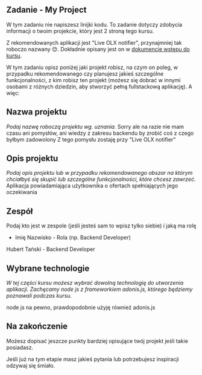## Zadanie - My Project
W tym zadaniu nie napiszesz linijki kodu. To zadanie dotyczy zdobycia informacji o twoim projekcie, który jest 2 stroną tego kursu. 

Z rekomendowanych aplikacji jest "Live OLX notifier", przynajmniej tak roboczo nazwany 😊. Dokładnie opisany jest on w [dokumencie wstępu do kursu](https://docs.google.com/document/d/1FR6PSLg_5G0hWC429dXyeJLonLf76L1LbHH8ycVNavA).


W tym zadaniu opisz poniżej jaki projekt robisz, na czym on poleg, w przypadku rekomendowanego czy planujesz jakieś szczególne funkcjonalności, z kim robisz ten projekt (możesz się dobrać w innymi osobami z różnych dziedzin, aby stworzyć pełną fullstackową aplikację). A więc:

## Nazwa projektu
<i> Podaj nazwę roboczą projektu wg. uznania.</i>
Sorry ale na razie nie mam czasu ani pomysłów, ani wiedzy z zakresu backendu by zrobić coś z czego byłbym zadowolony
Z tego pomysłu zostaję przy "Live OLX notifier"

## Opis projektu
<i> Podaj opis projektu lub w przypadku rekomendowanego obszar na którym chciałbyś się skupić lub szczególne funkcjonalności, które chcesz zawrzeć.</i>
Aplikacja powiadamiająca użytkownika o ofertach spełniających jego oczekiwania

## Zespół
Podaj kto jest w zespole (jeśli jesteś sam to wpisz tylko siebie) i jaką ma rolę

- Imię Nazwisko - Rola (np. Backend Developer)

Hubert Tański - Backend Developer

## Wybrane technologie
<i> W tej części kursu możesz wybrać dowolną technologię do utworzenia aplikacji. Zachęcamy node js z frameworkiem adonis.js, którego będziemy poznawali podczas kursu.</i>

node js na pewno, prawdopodobnie użyję również adonis.js

## Na zakończenie
Możesz dopisać jeszcze punkty bardziej opisujące twój projekt jeśli takie posiadasz.

Jeśli już na tym etapie masz jakieś pytania lub potrzebujesz inspiracji odzywaj się śmiało.
